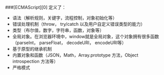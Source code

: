 
###[ECMAScript][0] 定义了：

* 语法（解析规则，关键字，流程控制，对象初始化等）
* 错误处理机制（throw， try/catch 以及用户自定义错误类型的能力）
* 类型（布尔值，数字，字符串，函数，对象等）
* 全局对象。在浏览器环境中，window就是全局对象，这个对象拥有很多函数（parseInt， parseFloat， decodeURI， encodeURI等）
* 基于原型的继承机制
* 内置对象和函数（JSON，Math，Array.prototype 方法，Object introspection 方法等）
* 严格模式


[1]: https://developer.mozilla.org/zh-CN/docs/Web/JavaScript/Language_Resources
